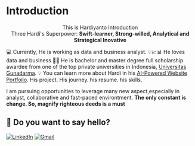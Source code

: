 # Introduction
 <center>This is Hardiyanto Introduction</center>
<center>Three Hardi's Superpower: <strong>Swift-learner, Strong-willed, Analytical and Strategical Inovative</strong></center>

💻 Currently, He is working as data and business analyst.
💡📈📊 He loves data and business 
👨‍🎓 He is bachelor and master degree full scholarship awardee from one of the top private universities in Indonesia, [Universitas Gunadarma](https://gunadarma.ac.id/).
💡 You can learn more about Hardi in his [AI-Powered Website Portfolio](https://hardiyantopurnomo.github.io/). His project. His journey. his resume. his skills.

I am pursuing opportunities to leverage many new aspect,especially in analyst, collaborative and fast-paced environtment.
<strong>The only constant is change. So, magnify righteous deeds is a must</strong>

## 💬 Do you want to say hello?
<p>
  <a href="https://www.linkedin.com/in/hardiyanto-purnomo" target="_blank"><img alt="LinkedIn" src="https://img.shields.io/badge/linkedin-%230077B5.svg?&style=for-the-badge&logo=linkedin&logoColor=white" /></a>
  <a href="hardiyanto.purnomo@gmail.com" target="_blank"><img alt="Gmail" src="https://img.shields.io/badge/gmail-D14836?&style=for-the-badge&logo=gmail&logoColor=white"/></a>  
</p>